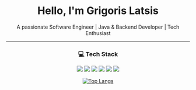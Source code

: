 <div align="center">

<div align="center">
  <h1>Hello, I'm Grigoris Latsis</h1>
  <p>A passionate Software Engineer | Java & Backend Developer | Tech Enthusiast</p>
</div>

---

<div align="center">
  <h3>💻 Tech Stack</h3>
</div>

<p align="center">
  <img src="https://img.shields.io/badge/Java-ED8B00?style=for-the-badge&logo=java&logoColor=white"/>
  <img src="https://img.shields.io/badge/Spring_Boot-6DB33F?style=for-the-badge&logo=spring-boot&logoColor=white"/>
  <img src="https://img.shields.io/badge/PostgreSQL-316192?style=for-the-badge&logo=postgresql&logoColor=white"/>
  <img src="https://img.shields.io/badge/React-20232A?style=for-the-badge&logo=react&logoColor=61DAFB"/>
  <img src="https://img.shields.io/badge/Docker-2496ED?style=for-the-badge&logo=docker&logoColor=white"/>
  <img src="https://img.shields.io/badge/Git-F05032?style=for-the-badge&logo=git&logoColor=white"/>
</p>


[![Top Langs](https://github-readme-stats-git-masterrstaa-rickstaa.vercel.app/api/top-langs/?username=g11latsis)](https://github.com/anuraghazra/github-readme-stats)

<!-- 
[![GitHub Streak](https://streak-stats.demolab.com?user=g11latsis&theme=dark)](https://git.io/streak-stats) 
-->

<!-- 
<div align="center">
| <a href="https://github.com/g11latsis"><img align="center" src="https://github-readme-stats.vercel.app/api?username=g11latsis&theme=github_dark&hide=contribs,issues&show_icons=true&hide_border=true" alt="Grigoris github stats" /></a> | <a href="https://github.com/g11latsis"><img align="center" src="https://github-readme-stats.vercel.app/api/top-langs/?username=g11latsis&theme=github_dark&layout=compact&hide_border=true" /></a> | 
</div>
-->

<!--
<div align="center">
<h1>Socials</h1>
</div>

<div align="center">
<a href="https://www.linkedin.com/in/grigoris-latsis/" target="_blank"> 
    Linkedin
</a>
</div>
-->

</div>
